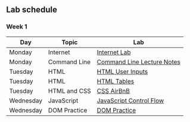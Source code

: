 ## Lab schedule

<!-- ### Week 4
| Day | Topic  | Lab |
| ----| ------ | ---- |
| Wednesday | Node Express Server | [CRUD Newspaper Website](https://github.com/WDI-SEA/express-daily-planet)|
| Tuesday | Morning Exercise | [URL Encode](https://gist.github.com/geluso/5388d0a83fdfb56a4b84c98d2aad5f8b)|
| Monday | OOP | [Prototype Body Shop][1020]|
| Monday | AJAX | [Reddit JSON Image Search][0130]|

### Week 2

| Day | Topic  | Lab |
| ----| ------ | ---- |
| Wednesday | jQuery DOM | [jQuery Intro Lab](https://github.com/davified/jquery-intro-lab) |
| Wednesday | DOM Manipulation | [Times Tables](https://github.com/ga-students/dom-times-table) |
| Tuesday | Intervals | [JavaScript Clock Intervals](https://github.com/ga-students/js-clock-intervals) |
| Monday | Git Merging | [Learn Git News Room Style](https://github.com/ga-students/learn-git-newsroom-style) | -->

### Week 1

| Day       | Topic        | Lab                                                                 |
| ------    | -----        | --------                                                            |
| Monday    | Internet     | [Internet Lab][1000]                                                |
| Monday    | Command Line | [Command Line Lecture Notes][1001]                                  |
| Tuesday   | HTML         | [HTML User Inputs](https://github.com/WDI-SEA/html_user_inputs)     |
| Tuesday   | HTML         | [HTML Tables](https://github.com/WDI-SEA/html_top_ten_movies_table) |
| Tuesday   | HTML and CSS | [CSS AirBnB](https://github.com/WDI-SEA/css-airbnb)                 |
| Wednesday | JavaScript   | [JavaScript Control Flow](https://github.com/WDI-SEA/js-control-flow) | 
| Wednesday | DOM Practice | [DOM Practice](https://github.com/ga-students/dom-practice) | 

<!-- | Friday    | Javascript | [Javascript Control Flow][1004] |
| Friday    | Javascript | [Javascript Functions][1007] |
| Thursday | Javascript| Javascript exercises in Class                                        |
| Wednesday | JavaScript | Javascript exercises in Class                                       |
| Tuesday   | CSS        | [Recreate Instagram][902]                                            | -->

<!--  links to labs -->

[1000]: 03-internet/internet-lab.md
[1001]: https://wdi_sea.gitbooks.io/notes/content/01-workflow/command-line/01readme.html
[1004]: https://github.com/davified/js-control-flow
[1007]: https://github.com/davified/js-functions
[1020]: https://github.com/WDI-SEA/oop-prototype-car
[0130]: https://github.com/ga-students/reddit-json-image-search-results
